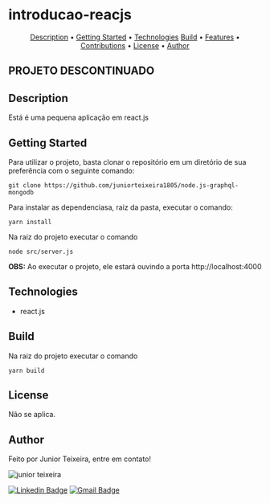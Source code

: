 # introducao-reacjs

<p align="center">
 <a href="#Description">Description</a> •
 <a href="#GettingStarted">Getting Started</a> • 
 <a href="#Technologies">Technologies</a>
 <a href="#Build">Build</a> •
 <a href="#Features">Features</a> • 
 <a href="#Contributions">Contributions</a> •
 <a href="#License">License</a> • 
 <a href="#Author">Author</a>
</p>

## **PROJETO DESCONTINUADO**

## Description
Está é uma pequena aplicação em react.js

## Getting Started
Para utilizar o projeto, basta clonar o repositório em um diretório de sua preferência com o seguinte comando:
```
git clone https://github.com/juniorteixeira1805/node.js-graphql-mongodb
```
Para instalar as dependenciasa, raiz da pasta, executar o comando:
```
yarn install
```
Na raiz do projeto executar o comando
```
node src/server.js
```
<span><strong>OBS:</strong> Ao executar o projeto, ele estará ouvindo a porta http://localhost:4000</span>

## Technologies
- react.js

## Build
Na raiz do projeto executar o comando
```
yarn build
```

## License
Não se aplica.

## Author
Feito por Junior Teixeira, entre em contato!

<img src="https://avatars.githubusercontent.com/u/49037876?s=96&v=4" alt="junior teixeira"></img>

[![Linkedin Badge](https://img.shields.io/badge/-Gilvan%20Carlos-3355cc?style=flat-square&logo=Linkedin&logoColor=white&link=https://www.linkedin.com/in/gilvan-carlos/)](https://www.linkedin.com/in/gilvan-carlos/) 
[![Gmail Badge](https://img.shields.io/badge/-juniorteixeira1805@gmail.com-3355cc?style=flat-square&logo=Gmail&logoColor=white&link=mailto:juniorteixeira1805@gmail.com)](mailto:juniorteixeira1805@gmail.com)
